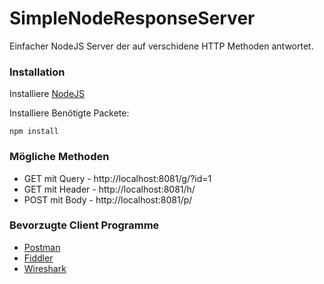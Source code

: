 # SimpleNodeResponseServer

Einfacher NodeJS Server der auf verschidene HTTP Methoden antwortet.


### Installation

 Installiere [NodeJS](http://www.dropwizard.io/1.0.2/docs/)

 Installiere Benötigte Packete:
```
npm install
```

### Mögliche Methoden
* GET mit Query - http://localhost:8081/g/?id=1
* GET mit Header - http://localhost:8081/h/
* POST mit Body - http://localhost:8081/p/

### Bevorzugte Client Programme
* [Postman](https://www.getpostman.com/)
* [Fiddler](http://www.telerik.com/fiddler)
* [Wireshark](https://www.wireshark.org/)